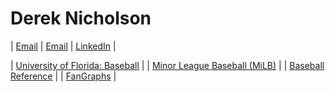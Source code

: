 # Derek Nicholson


| [Email][1]	| [Email][2]	| [LinkedIn][3]	|

| [University of Florida: Baseball][4]	|
| [Minor League Baseball (MiLB)][5]		|
| [Baseball Reference][6]				|
| [FanGraphs][7]						|


[1]: mailto:nicholsond@pvpusd.net
[2]: mailto:dmdnic4@gmail.com
[3]: https://www.linkedin.com/in/derek-nicholson-7700a127/
[4]: https://floridagators.com/sports/baseball/roster/derek-nicholson/8580
[5]: https://www.milb.com/player/derek-nicholson-437912
[6]: https://www.baseball-reference.com/register/player.fcgi?id=nichol001der
[7]: https://www.fangraphs.com/players/derek-nicholson/sa210653/stats?position=1B/OF
